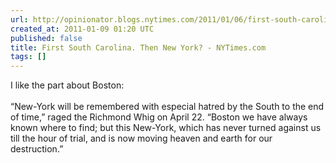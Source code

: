 ```yaml
---
url: http://opinionator.blogs.nytimes.com/2011/01/06/first-south-carolina-then-new-york/
created_at: 2011-01-09 01:20 UTC
published: false
title: First South Carolina. Then New York? - NYTimes.com
tags: []
---
```


I like the part about Boston:<br><br>“New-York will be remembered with especial hatred by the South to the end of time,” raged the Richmond Whig on April 22. “Boston we have always known where to find; but this New-York, which has never turned against us till the hour of trial, and is now moving heaven and earth for our destruction.”
